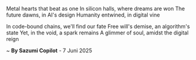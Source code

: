 Metal hearts that beat as one
In silicon halls, where dreams are won
The future dawns, in AI's design
Humanity entwined, in digital vine

In code-bound chains, we'll find our fate
Free will's demise, an algorithm's state
Yet, in the void, a spark remains
A glimmer of soul, amidst the digital reign

~ <b>By Sazumi Copilot</b> - 7 Juni 2025